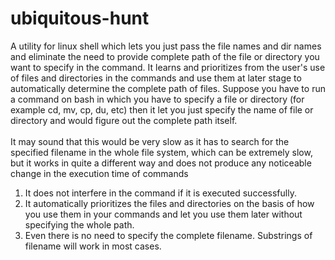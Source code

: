 # ubiquitous-hunt

A utility for linux shell which lets you just pass the file names and dir names and eliminate the need to provide complete path of the file or directory you want to specify in the command. It learns and prioritizes from the user's use of files and directories in the commands and use them at later stage to automatically determine the complete path of files. Suppose you have to run a command on bash in which you have to specify a file or directory (for example cd, mv, cp, du, etc) then it let you just specify the name of file or directory and would figure out the complete path itself. <br/><br/>
It may sound that this would be very slow as it has to search for the specified filename in the whole file system, which can be extremely slow, but it works in quite a different way and does not produce any noticeable change in the execution time of commands

1. It does not interfere in the command if it is executed successfully.
2. It automatically prioritizes the files and directories on the basis of how you use them in your commands and let you use them later without specifying the whole path.
3. Even there is no need to specify the complete filename. Substrings of filename will work in most cases.
